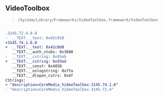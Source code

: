 ## VideoToolbox

> `/System/Library/Frameworks/VideoToolbox.framework/VideoToolbox`

```diff

-3145.72.4.0.0
-  __TEXT.__text: 0x42c810
+3145.74.1.6.0
+  __TEXT.__text: 0x42c8d0
   __TEXT.__auth_stubs: 0x3600
-  __TEXT.__cstring: 0x93eb
+  __TEXT.__cstring: 0x93ed
   __TEXT.__const: 0x4058
   __TEXT.__oslogstring: 0x7fa
   __TEXT.__dlopen_cstrs: 0x4f
CStrings:
+ "description=CoreMedia_VideoToolbox-3145.74.1.6"
- "description=CoreMedia_VideoToolbox-3145.72.4"

```
